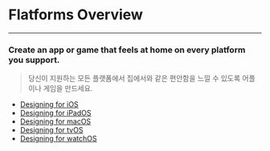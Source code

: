 <h1> Flatforms Overview </h1>

---

<h3>Create an app or game that feels at home on every platform you support.</h3>
<blockquote>당신이 지원하는 모든 플랫폼에서 집에서와 같은 편안함을 느낄 수 있도록 어플이나 게임을 만드세요.</blockquote>

- <a href="./Designing_for_iOS.md">Designing for iOS</a>
- <a href="./Designing_for_iPadOS.md">Designing for iPadOS</a>
- <a href="./Designing_for_macOS.md">Designing for macOS</a>
- <a href="./Designing_for_tvOS.md">Designing for tvOS</a>
- <a href="./Designing_for_watchOS.md">Designing for watchOS</a>
